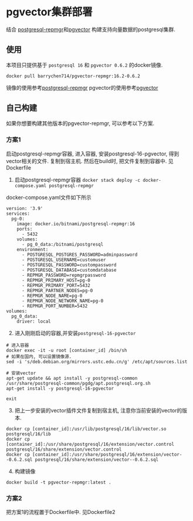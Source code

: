# pgvector集群部署
结合 [postgresql-repmgr](https://hub.docker.com/r/bitnami/postgresql-repmgr)和[pgvector](https://hub.docker.com/r/pgvector/pgvector) 构建支持向量数据的postgresql集群.

## 使用
本项目只提供基于 `postgresql 16` 和 `pgvector 0.6.2` 的docker镜像.
```shell
docker pull barrychen714/pgvector-repmgr:16.2-0.6.2
```

镜像的使用参考[postgresql-repmgr](https://github.com/bitnami/containers/tree/main/bitnami/postgresql-repmgr)
pgvector的使用参考[pgvector](https://github.com/pgvector/pgvector)

## 自己构建
如果你想要构建其他版本的pgvector-repmgr, 可以参考以下方案.

### 方案1
启动postgresql-repmgr容器, 进入容器, 安装postgresql-16-pgvector, 得到vector相关的文件. 复制到宿主机.
然后在build时, 把文件复制到容器中.
见Dockerfile

1. 启动postgresql-repmgr容器
`docker stack deploy -c docker-compose.yaml postgresql-repmgr`

docker-compose.yaml文件如下所示
```
version: '3.9'
services:
  pg-0:
    image: docker.io/bitnami/postgresql-repmgr:16
    ports:
      - 5432
    volumes:
      - pg_0_data:/bitnami/postgresql
    environment:
      - POSTGRESQL_POSTGRES_PASSWORD=adminpassword
      - POSTGRESQL_USERNAME=customuser
      - POSTGRESQL_PASSWORD=custompassword
      - POSTGRESQL_DATABASE=customdatabase
      - REPMGR_PASSWORD=repmgrpassword
      - REPMGR_PRIMARY_HOST=pg-0
      - REPMGR_PRIMARY_PORT=5432
      - REPMGR_PARTNER_NODES=pg-0
      - REPMGR_NODE_NAME=pg-0
      - REPMGR_NODE_NETWORK_NAME=pg-0
      - REPMGR_PORT_NUMBER=5432
volumes:
  pg_0_data:
    driver: local
```

2. 进入刚刚启动的容器,并安装`postgresql-16-pgvector`
```shell
# 进入容器
docker exec -it -u root [container_id] /bin/sh
# 如果在国内, 可以设置镜像源.
sed -i 's/deb.debian.org/mirrors.ustc.edu.cn/g' /etc/apt/sources.list

# 安装vector
apt-get update && apt install -y postgresql-common
/usr/share/postgresql-common/pgdg/apt.postgresql.org.sh
apt-get install -y postgresql-16-pgvector

exit
```

3. 把上一步安装的vector插件文件复制到宿主机, 注意你当前安装的vector的版本.
```shell
docker cp [container_id]:/usr/lib/postgresql/16/lib/vector.so postgresql/16/lib
docker cp [container_id]:/usr/share/postgresql/16/extension/vector.control postgresql/16/share/extension/vector.control
docker cp [container_id]:/usr/share/postgresql/16/extension/vector--0.6.2.sql postgresql/16/share/extension/vector--0.6.2.sql
```

4. 构建镜像
```shell
docker build -t pgvector-repmgr:latest .
```

### 方案2
把方案1的流程置于Dockerfile中.
见Dockerfile2